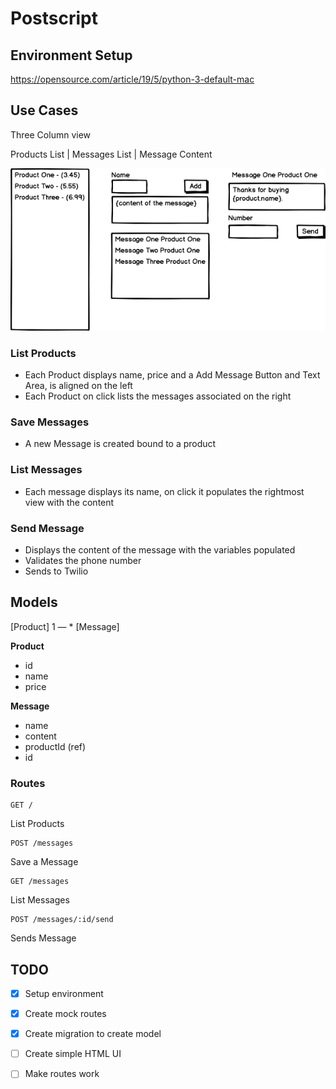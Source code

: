 # Postscript

## Environment Setup

https://opensource.com/article/19/5/python-3-default-mac

## Use Cases

Three Column view

Products List | Messages List | Message Content

![design](mockup.png)

### List Products

- Each Product displays name, price and a Add Message Button and Text Area, is aligned on the left
- Each Product on click lists the messages associated on the right 
  
### Save Messages
- A new Message is created bound to a product

### List Messages
- Each message displays its name, on click it populates the rightmost view with the content

### Send Message
- Displays the content of the message with the variables populated
- Validates the phone number
- Sends to Twilio


## Models

[Product] 1 — * [Message]

**Product**
- id
- name
- price 

**Message**
- name
- content 
- productId (ref)
- id


### Routes

```
GET /
```
List Products
```
POST /messages
```
Save a Message

```
GET /messages
```
List Messages

```http
POST /messages/:id/send
```
Sends Message

## TODO

- [x] Setup environment
- [x] Create mock routes
- [x] Create migration to create model
- [ ] Create simple HTML UI
- [ ] Make routes work 

